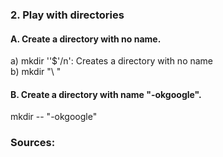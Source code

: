 
<p>
<h3>2. Play with directories</h3>
<h4>A. Create a directory with no name.</h4>
<p>a) mkdir ''$'/n': Creates a directory with no name 
            <br>b) mkdir "\ "</p>
</p>

<p>
<h4>B. Create a directory with name "-okgoogle".</h4>
<p> mkdir -- "-okgoogle"</p>
<h3> Sources:</h3>
</p>
